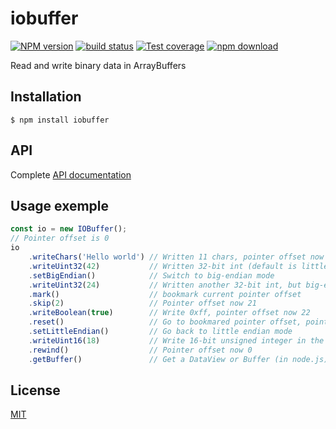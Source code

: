 # iobuffer

  [![NPM version][npm-image]][npm-url]
  [![build status][travis-image]][travis-url]
  [![Test coverage][codecov-image]][codecov-url]
  [![npm download][download-image]][download-url]

Read and write binary data in ArrayBuffers

## Installation

```
$ npm install iobuffer
```

## API
Complete [API documentation](http://image-js.github.io/iobuffer/)

## Usage exemple
```js
const io = new IOBuffer();
// Pointer offset is 0
io
    .writeChars('Hello world') // Written 11 chars, pointer offset now 11 (->15)
    .writeUint32(42)           // Written 32-bit int (default is little-endian), pointer offset now 15
    .setBigEndian()            // Switch to big-endian mode
    .writeUint32(24)           // Written another 32-bit int, but big-endian, pointer offset now 19
    .mark()                    // bookmark current pointer offset
    .skip(2)                   // Pointer offset now 21
    .writeBoolean(true)        // Write 0xff, pointer offset now 22
    .reset()                   // Go to bookmared pointer offset, pointer now 19
    .setLittleEndian()         // Go back to little endian mode
    .writeUint16(18)           // Write 16-bit unsigned integer in the previously skipped 2 bytes, pointer offset now 21
    .rewind()                  // Pointer offset now 0
    .getBuffer()               // Get a DataView or Buffer (in node.js) over the written part [0-21] of the internal Buffer
```

## License

  [MIT](./LICENSE)

[npm-image]: https://img.shields.io/npm/v/iobuffer.svg?style=flat-square
[npm-url]: https://www.npmjs.com/package/iobuffer
[travis-image]: https://img.shields.io/travis/image-js/iobuffer/master.svg?style=flat-square
[travis-url]: https://travis-ci.org/image-js/iobuffer
[codecov-image]: https://img.shields.io/codecov/c/github/image-js/iobuffer.svg?style=flat-square
[codecov-url]: https://codecov.io/gh/image-js/iobuffer
[download-image]: https://img.shields.io/npm/dm/iobuffer.svg?style=flat-square
[download-url]: https://www.npmjs.com/package/iobuffer
